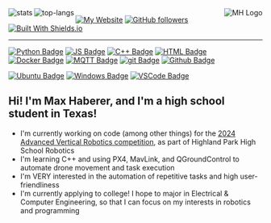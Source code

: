 <!--I used this guide to track my private commits: https://github.com/anuraghazra/github-readme-stats/blob/master/readme.md#on-vercel-->
<img alt="stats" align="left" src="https://github-readme-stats-rouge-nine-19.vercel.app/api?username=Jurassic001&layout=compact&count_private=true&show_icons=true&hide_border=true&include_all_commits=true&theme=github_dark&exclude_repo=github-readme-stats"/>
<img alt="top-langs" align="left" src="https://github-readme-stats-rouge-nine-19.vercel.app/api/top-langs/?username=Jurassic001&layout=compact&hide_border=true&theme=github_dark&exclude_repo=github-readme-stats"/>
<!-- Eventually replace the logo -->
<img alt="MH Logo" src="https://images.weserv.nl/?url=https://avatars.githubusercontent.com/u/119370602?v=4&mask=circle&width=400" align="right">

<!-- Universal formatting: label color is always #353537 (similar to gray-ish parts of my logo)-->
[![My Website](https://img.shields.io/website?url=https%3A%2F%2FJurassic001.github.io&up_message=Currently%20Online&up_color=%2310D000&down_message=Currently%20Offline&down_color=%23EA0000&style=for-the-badge&label=My%20Website&labelColor=%23353537)](https://Jurassic001.github.io) <!-- Maybe add a "contact me" badge here that opens a link to my email? -->
[![GitHub followers](https://img.shields.io/github/followers/Jurassic001?style=for-the-badge&logo=github&logoColor=%23ffffff&logoSize=auto&labelColor=%23353537&color=%2358688d)](https://github.com/Jurassic001?tab=followers)
[![Built With Shields.io](https://img.shields.io/badge/Shields.io-%231d253c?style=for-the-badge&logoColor=%23ffffff&logoSize=auto&label=Badges%20By&labelColor=%23353537)](https://shields.io)

***
<!-- Badge formatting: logos are white, background color is "unique" language color -->

[![Python Badge](https://img.shields.io/badge/Python-%23366c9c?style=flat&logo=python&logoColor=%23ffffff&labelColor=%23353537)]()
[![JS Badge](https://img.shields.io/badge/JavaScript-%23F7DF1E?style=flat&logo=javascript&logoColor=%23ffffff&labelColor=%23353537)]()
[![C++ Badge](https://img.shields.io/badge/C%2B%2B-%2300599C?style=flat&logo=cplusplus&logoColor=%23ffffff&labelColor=%23353537)]()
[![HTML Badge](https://img.shields.io/badge/HTML-%23E34F26?style=flat&logo=html5&logoColor=%23ffffff&labelColor=%23353537)]()
[![Docker Badge](https://img.shields.io/badge/Docker-%232496ED?style=flat&logo=docker&logoColor=%23ffffff&labelColor=%23353537)]()
[![MQTT Badge](https://img.shields.io/badge/MQTT-%23660066?style=flat&logo=mqtt&logoColor=%23ffffff&labelColor=%23353537)](https://mqtt.org)
[![git Badge](https://img.shields.io/badge/git-%23F05032?style=flat&logo=git&logoColor=%23ffffff&labelColor=%23353537)]()
[![Github Badge](https://img.shields.io/badge/Github-%2334567C?style=flat&logo=github&logoColor=%23ffffff&labelColor=%23353537)]()

[![Ubuntu Badge](https://img.shields.io/badge/Ubuntu%20Linux-%23E95420?style=flat&label=OS&labelColor=%23353537)]()
[![Windows Badge](https://img.shields.io/badge/Windows-%2300a1f1?style=flat&label=OS&labelColor=%23353537)]()
[![VSCode Badge](https://img.shields.io/badge/VSCode-%230078d7?style=flat&label=Editor&labelColor=%23353537)]()

## Hi! I'm Max Haberer, and I'm a high school student in Texas!
- I'm currently working on code (among other things) for the [2024 Advanced Vertical Robotics competition](https://theavr.org/2024), as part of Highland Park High School Robotics
- I'm learning C++ and using PX4, MavLink, and QGroundControl to automate drone movement and task execution
- I'm VERY interested in the automation of repetitive tasks and high user-friendliness
- I'm currently applying to college! I hope to major in Electrical & Computer Engineering, so that I can focus on my interests in robotics and programming